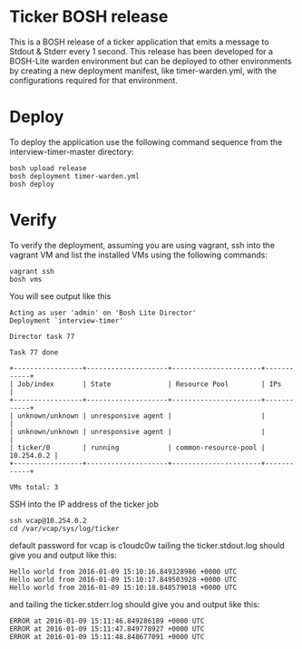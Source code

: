 # Ticker BOSH release

This is a BOSH release of a ticker application that emits a message to Stdout & Stderr every 1 second. This release has been developed for a BOSH-Lite warden environment but can be deployed to other environments by creating a new deployment manifest, like timer-warden.yml, with the configurations required for that environment.

# Deploy

To deploy the application use the following command sequence from the interview-timer-master directory:

```
bosh upload release 
bosh deployment timer-warden.yml
bosh deploy
```

# Verify

To verify the deployment, assuming you are using vagrant, ssh into the vagrant VM and list the installed VMs using the following commands:

```
vagrant ssh
bosh vms
```

You will see output like this
```
Acting as user 'admin' on 'Bosh Lite Director'
Deployment `interview-timer'

Director task 77

Task 77 done

+-----------------+--------------------+----------------------+------------+
| Job/index       | State              | Resource Pool        | IPs        |
+-----------------+--------------------+----------------------+------------+
| unknown/unknown | unresponsive agent |                      |            |
| unknown/unknown | unresponsive agent |                      |            |
| ticker/0        | running            | common-resource-pool | 10.254.0.2 |
+-----------------+--------------------+----------------------+------------+

VMs total: 3
```

SSH into the IP address of the ticker job
```
ssh vcap@10.254.0.2
cd /var/vcap/sys/log/ticker
```

default password for vcap is c1oudc0w
tailing the ticker.stdout.log should give you and output like this:
```
Hello world from 2016-01-09 15:10:16.849328986 +0000 UTC
Hello world from 2016-01-09 15:10:17.849503928 +0000 UTC
Hello world from 2016-01-09 15:10:18.848579018 +0000 UTC
```

and tailing the ticker.stderr.log should give you and output like this:
```
ERROR at 2016-01-09 15:11:46.849286189 +0000 UTC
ERROR at 2016-01-09 15:11:47.849778927 +0000 UTC
ERROR at 2016-01-09 15:11:48.848677091 +0000 UTC
```

